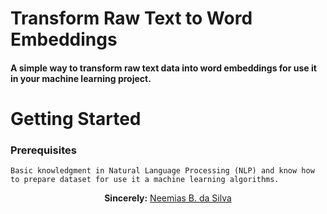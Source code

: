 # Transform Raw Text to Word Embeddings

#### A simple way to transform raw text data into word embeddings for use it in your machine learning project.


# Getting Started

### Prerequisites

```
Basic knowledgment in Natural Language Processing (NLP) and know how to prepare dataset for use it a machine learning algorithms.

```


<p align="center"><b>Sincerely:</b> <a href="https://github.com/neemiasbsilva">Neemias B. da Silva</a></p>

#